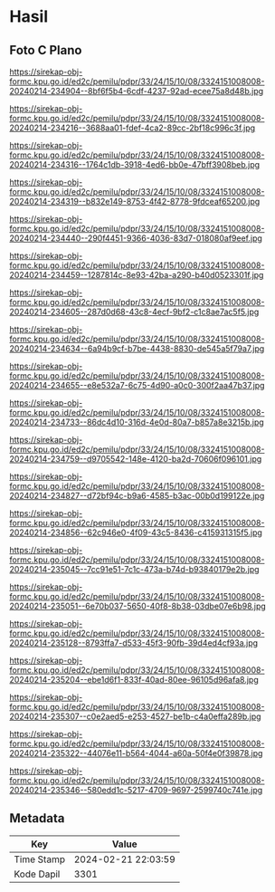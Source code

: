 # Hasil

## Foto C Plano

https://sirekap-obj-formc.kpu.go.id/ed2c/pemilu/pdpr/33/24/15/10/08/3324151008008-20240214-234904--8bf6f5b4-6cdf-4237-92ad-ecee75a8d48b.jpg

https://sirekap-obj-formc.kpu.go.id/ed2c/pemilu/pdpr/33/24/15/10/08/3324151008008-20240214-234216--3688aa01-fdef-4ca2-89cc-2bf18c996c3f.jpg

https://sirekap-obj-formc.kpu.go.id/ed2c/pemilu/pdpr/33/24/15/10/08/3324151008008-20240214-234316--1764c1db-3918-4ed6-bb0e-47bff3908beb.jpg

https://sirekap-obj-formc.kpu.go.id/ed2c/pemilu/pdpr/33/24/15/10/08/3324151008008-20240214-234319--b832e149-8753-4f42-8778-9fdceaf65200.jpg

https://sirekap-obj-formc.kpu.go.id/ed2c/pemilu/pdpr/33/24/15/10/08/3324151008008-20240214-234440--290f4451-9366-4036-83d7-018080af9eef.jpg

https://sirekap-obj-formc.kpu.go.id/ed2c/pemilu/pdpr/33/24/15/10/08/3324151008008-20240214-234459--1287814c-8e93-42ba-a290-b40d0523301f.jpg

https://sirekap-obj-formc.kpu.go.id/ed2c/pemilu/pdpr/33/24/15/10/08/3324151008008-20240214-234605--287d0d68-43c8-4ecf-9bf2-c1c8ae7ac5f5.jpg

https://sirekap-obj-formc.kpu.go.id/ed2c/pemilu/pdpr/33/24/15/10/08/3324151008008-20240214-234634--6a94b9cf-b7be-4438-8830-de545a5f79a7.jpg

https://sirekap-obj-formc.kpu.go.id/ed2c/pemilu/pdpr/33/24/15/10/08/3324151008008-20240214-234655--e8e532a7-6c75-4d90-a0c0-300f2aa47b37.jpg

https://sirekap-obj-formc.kpu.go.id/ed2c/pemilu/pdpr/33/24/15/10/08/3324151008008-20240214-234733--86dc4d10-316d-4e0d-80a7-b857a8e3215b.jpg

https://sirekap-obj-formc.kpu.go.id/ed2c/pemilu/pdpr/33/24/15/10/08/3324151008008-20240214-234759--d9705542-148e-4120-ba2d-70606f096101.jpg

https://sirekap-obj-formc.kpu.go.id/ed2c/pemilu/pdpr/33/24/15/10/08/3324151008008-20240214-234827--d72bf94c-b9a6-4585-b3ac-00b0d199122e.jpg

https://sirekap-obj-formc.kpu.go.id/ed2c/pemilu/pdpr/33/24/15/10/08/3324151008008-20240214-234856--62c946e0-4f09-43c5-8436-c415931315f5.jpg

https://sirekap-obj-formc.kpu.go.id/ed2c/pemilu/pdpr/33/24/15/10/08/3324151008008-20240214-235045--7cc91e51-7c1c-473a-b74d-b93840179e2b.jpg

https://sirekap-obj-formc.kpu.go.id/ed2c/pemilu/pdpr/33/24/15/10/08/3324151008008-20240214-235051--6e70b037-5650-40f8-8b38-03dbe07e6b98.jpg

https://sirekap-obj-formc.kpu.go.id/ed2c/pemilu/pdpr/33/24/15/10/08/3324151008008-20240214-235128--8793ffa7-d533-45f3-90fb-39d4ed4cf93a.jpg

https://sirekap-obj-formc.kpu.go.id/ed2c/pemilu/pdpr/33/24/15/10/08/3324151008008-20240214-235204--ebe1d6f1-833f-40ad-80ee-96105d96afa8.jpg

https://sirekap-obj-formc.kpu.go.id/ed2c/pemilu/pdpr/33/24/15/10/08/3324151008008-20240214-235307--c0e2aed5-e253-4527-be1b-c4a0effa289b.jpg

https://sirekap-obj-formc.kpu.go.id/ed2c/pemilu/pdpr/33/24/15/10/08/3324151008008-20240214-235322--44076e11-b564-4044-a60a-50f4e0f39878.jpg

https://sirekap-obj-formc.kpu.go.id/ed2c/pemilu/pdpr/33/24/15/10/08/3324151008008-20240214-235346--580edd1c-5217-4709-9697-2599740c741e.jpg


## Metadata

| Key        | Value               |
| ---------- | ------------------- |
| Time Stamp | 2024-02-21 22:03:59 |
| Kode Dapil | 3301                |



